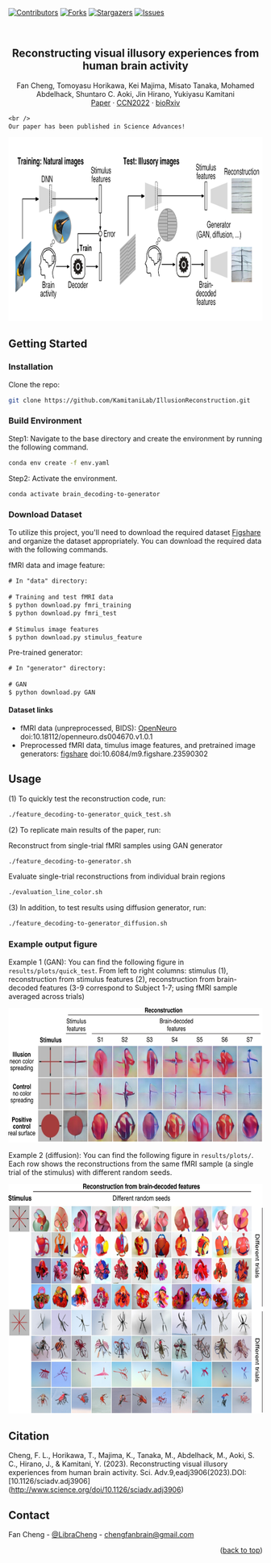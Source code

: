 
<!-- Improved compatibility of back to top link: See: https://github.com/othneildrew/Best-README-Template/pull/73 -->
<a name="readme-top"></a>




<!-- PROJECT SHIELDS -->
[![Contributors][contributors-shield]][contributors-url]
[![Forks][forks-shield]][forks-url]
[![Stargazers][stars-shield]][stars-url]
[![Issues][issues-shield]][issues-url]


<br />

<h2 align="center">Reconstructing visual illusory experiences from human brain activity</h2>

  <p align="center">
    Fan Cheng, Tomoyasu Horikawa, Kei Majima, Misato Tanaka, Mohamed Abdelhack, Shuntaro C. Aoki, Jin Hirano, Yukiyasu Kamitani
    <br />
    <a href="https://www.science.org/doi/10.1126/sciadv.adj3906">Paper</a>
    ·
    <a href="https://2022.ccneuro.org/view_paper.php?PaperNum=1149">CCN2022</a>
    ·
    <a href="https://doi.org/10.1101/2023.06.15.545037">bioRxiv</a>
     
    <br />
    Our paper has been published in Science Advances!
  
<div align="center">
  <a href="https://github.com/KamitaniLab/IllusionReconstruction/blob/main/">
    <img src="visualization/figure_README/Reconstruction_procedure.png" width="900" height="365">
  </a> 
</div>





## Getting Started

### Installation

Clone the repo:
   ```sh
   git clone https://github.com/KamitaniLab/IllusionReconstruction.git
   ```

### Build Environment

Step1: Navigate to the base directory and create the environment by running the following command.
  ```sh
  conda env create -f env.yaml

  ```
Step2: Activate the environment.
  ```sh
  conda activate brain_decoding-to-generator
  
  ```

### Download Dataset

To utilize this project, you'll need to download the required dataset [Figshare](https://figshare.com/articles/dataset/23590302) and organize the dataset appropriately.
You can download the required data with the following commands.

fMRI data and image feature:

``` shellsession
# In "data" directory:

# Training and test fMRI data
$ python download.py fmri_training
$ python download.py fmri_test

# Stimulus image features
$ python download.py stimulus_feature
```

Pre-trained generator:

``` shellsession
# In "generator" directory:

# GAN
$ python download.py GAN
```


#### Dataset links

- fMRI data (unpreprocessed, BIDS): [OpenNeuro](https://openneuro.org/datasets/ds004670) doi:10.18112/openneuro.ds004670.v1.0.1
- Preprocessed fMRI data, timulus image features, and pretrained image generators: [figshare](https://figshare.com/articles/dataset/23590302) doi:10.6084/m9.figshare.23590302

## Usage

(1) To quickly test the reconstruction code, run:

  ```sh
  ./feature_decoding-to-generator_quick_test.sh
  
  ```

(2) To replicate main results of the paper, run:
  
Reconstruct from single-trial fMRI samples using GAN generator
  ```sh
  ./feature_decoding-to-generator.sh
  
  ```
  
Evaluate single-trial reconstructions from individual brain regions

  ```sh
  ./evaluation_line_color.sh
  
  ```

(3) In addition, to test results using diffusion generator, run:

  ```sh
  ./feature_decoding-to-generator_diffusion.sh
  
  ```

  
### Example output figure  

Example 1 (GAN):
You can find the following figure in `results/plots/quick_test`. From left to right columns: stimulus (1), reconstruction from stimulus features (2), reconstruction from brain-decoded features (3-9 correspond to Subject 1-7; using fMRI sample averaged across trials)

<div align="center">
  <a href="https://github.com/KamitaniLab/IllusionReconstruction/blob/main/">
    <img src="visualization/figure_README/quick_test_github.png" width="650" height="267">
  </a> 
</div>

Example 2 (diffusion):
You can find the following figure in `results/plots/`. Each row shows the reconstructions from the same fMRI sample (a single trial of the stimulus) with different random seeds.

<div align="center">
  <a href="https://github.com/KamitaniLab/IllusionReconstruction/blob/main/">
    <img src="visualization/figure_README/supp_diffusion_different_seeds.png" width="650" height="456">
  </a> 
</div>


## Citation

Cheng, F. L., Horikawa, T., Majima, K., Tanaka, M., Abdelhack, M., Aoki, S. C., Hirano, J., & Kamitani, Y. (2023). Reconstructing visual illusory experiences from human brain activity. Sci. Adv.9,eadj3906(2023).DOI:[10.1126/sciadv.adj3906] (http://www.science.org/doi/10.1126/sciadv.adj3906)


## Contact

Fan Cheng - [@LibraCheng](https://twitter.com/LibraCheng) - chengfanbrain@gmail.com


<p align="right">(<a href="#readme-top">back to top</a>)</p>






<!-- MARKDOWN LINKS & IMAGES -->
<!-- https://www.markdownguide.org/basic-syntax/#reference-style-links -->
[contributors-shield]: https://img.shields.io/github/contributors/KamitaniLab/IllusionReconstruction.svg?style=for-the-badge
[contributors-url]: https://github.com/KamitaniLab/IllusionReconstruction/graphs/contributors
[forks-shield]: https://img.shields.io/github/forks/KamitaniLab/IllusionReconstruction.svg?style=for-the-badge
[forks-url]: https://github.com/KamitaniLab/IllusionReconstruction/forks
[stars-shield]: https://img.shields.io/github/issues/KamitaniLab/IllusionReconstruction.svg?style=for-the-badge
[stars-url]: https://github.com/KamitaniLab/IllusionReconstruction/stargazers
[issues-shield]: https://img.shields.io/github/stars/KamitaniLab/IllusionReconstruction.svg?style=for-the-badge
[issues-url]: https://github.com/KamitaniLab/IllusionReconstruction/issues
[license-shield]: https://img.shields.io/github/license/github_username/repo_name.svg?style=for-the-badge
[license-url]: https://github.com/github_username/repo_name/blob/master/LICENSE.txt
